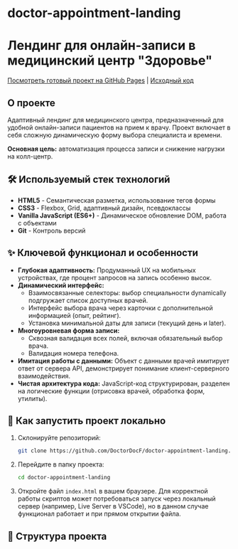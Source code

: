 # doctor-appointment-landing
# Лендинг для онлайн-записи в медицинский центр "Здоровье"

[Посмотреть готовый проект на GitHub Pages](https://DoctorDocF.github.io/doctor-appointment-landing/) | [Исходный код](ibdex.html)

## О проекте

Адаптивный лендинг для медицинского центра, предназначенный для удобной онлайн-записи пациентов на прием к врачу. Проект включает в себя сложную динамическую форму выбора специалиста и времени.

**Основная цель:** автоматизация процесса записи и снижение нагрузки на колл-центр.

## 🛠️ Используемый стек технологий

*   **HTML5** - Семантическая разметка, использование тегов формы
*   **CSS3** - Flexbox, Grid, адаптивный дизайн, псевдоклассы
*   **Vanilla JavaScript (ES6+)** - Динамическое обновление DOM, работа с объектами
*   **Git** - Контроль версий

## ✨ Ключевой функционал и особенности

*   **Глубокая адаптивность:** Продуманный UX на мобильных устройствах, где процент запросов на запись особенно высок.
*   **Динамический интерфейс:**
    *   Взаимосвязанные селекторы: выбор специальности dynamically подгружает список доступных врачей.
    *   Интерфейс выбора врача через карточки с дополнительной информацией (опыт, рейтинг).
    *   Установка минимальной даты для записи (текущий день и later).
*   **Многоуровневая форма записи:**
    *   Сквозная валидация всех полей, включая обязательный выбор врача.
    *   Валидация номера телефона.
*   **Имитация работы с данными:** Объект с данными врачей имитирует ответ от сервера API, демонстрирует понимание клиент-серверного взаимодействия.
*   **Чистая архитектура кода:** JavaScript-код структурирован, разделен на логические функции (отрисовка врачей, обработка форм, утилиты).

## 🚀 Как запустить проект локально

1.  Склонируйте репозиторий:
    ```bash
    git clone https://github.com/DoctorDocF/doctor-appointment-landing.git
    ```
2.  Перейдите в папку проекта:
    ```bash
    cd doctor-appointment-landing
    ```
3.  Откройте файл `index.html` в вашем браузере. Для корректной работы скриптов может потребоваться запуск через локальный сервер (например, Live Server в VSCode), но в данном случае функционал работает и при прямом открытии файла.

## 📁 Структура проекта

